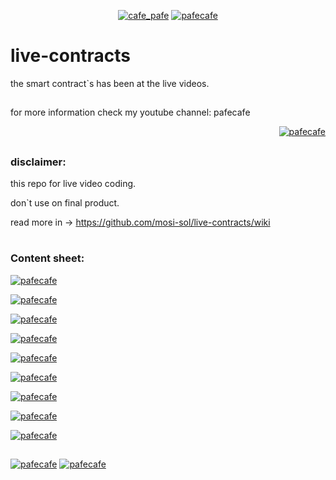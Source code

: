 <p align="center"> 
  <a href="https://twitter.com/cafe_pafe" target="blank"><img src="https://img.shields.io/twitter/follow/cafe_pafe?logo=twitter&style=plastic&labelColor=334455" alt="cafe_pafe" /></a> 
<a href="https://youtube.com/pafecafe" target="blank"><img src="https://img.shields.io/badge/youtube-watch-red/follow/cafe_pafe?logo=youtube&style=plastic&logoColor=red&labelColor=334455" alt="pafecafe" /></a> 
</p>

# live-contracts
the smart contract`s has been at the live videos.
##
for more information check my youtube channel: pafecafe
<p align="right"> 
<a href="https://mosi-sol.github.io/live-contracts/" target="blank">
    <img src="https://img.shields.io/badge/HOME-PAGE-black?style=flat-square&logo=solidity&logoColor=black" alt="pafecafe" /></a> 
</p>

##

### disclaimer:

this repo for live video coding.

don`t use on final product.

read more in -> https://github.com/mosi-sol/live-contracts/wiki

#
### Content sheet:

<p align="left"> 
<a href="https://github.com/mosi-sol/live-contracts" target="blank">
  <img src="https://img.shields.io/badge/episide%2001-SecureSendToken.sol-black?style=flat-square&logo=solidity&logoColor=black" alt="pafecafe" /></a> 
</p>
<p align="left"> 
<a href="https://github.com/mosi-sol/live-contracts" target="blank">
  <img src="https://img.shields.io/badge/episide%2002-DeposiWithdraw.sol-black?style=flat-square&logo=solidity&logoColor=black" alt="pafecafe" /></a> 
</p>
<p align="left"> 
<a href="https://github.com/mosi-sol/live-contracts" target="blank">
  <img src="https://img.shields.io/badge/episide%2003-FactoryPattern.sol-black?style=flat-square&logo=solidity&logoColor=black" alt="pafecafe" /></a> 
</p>
<p align="left"> 
<a href="https://github.com/mosi-sol/live-contracts" target="blank">
  <img src="https://img.shields.io/badge/episide%2004-MicroBank.sol-black?style=flat-square&logo=solidity&logoColor=black" alt="pafecafe" /></a> 
</p>
<p align="left"> 
<a href="https://github.com/mosi-sol/live-contracts" target="blank">
  <img src="https://img.shields.io/badge/episide%2005-SimpleLottery.sol-black?style=flat-square&logo=solidity&logoColor=black" alt="pafecafe" /></a> 
</p>
<p align="left"> 
<a href="https://github.com/mosi-sol/live-contracts" target="blank">
  <img src="https://img.shields.io/badge/episide%2006-StakeNftForReward.sol-black?style=flat-square&logo=solidity&logoColor=black" alt="pafecafe" /></a> 
</p>
<p align="left"> 
<a href="https://github.com/mosi-sol/live-contracts" target="blank">
  <img src="https://img.shields.io/badge/episide%2007-ErrorHandling.sol-black?style=flat-square&logo=solidity&logoColor=black" alt="pafecafe" /></a> 
</p>
<p align="left"> 
<a href="https://github.com/mosi-sol/live-contracts" target="blank">
  <img src="https://img.shields.io/badge/episide%2008-LotteryPart2.sol-black?style=flat-square&logo=solidity&logoColor=black" alt="pafecafe" /></a> 
</p>
<p align="left"> 
<a href="https://github.com/mosi-sol/live-contracts" target="blank">
  <img src="https://img.shields.io/badge/episide%2009-TodoListPart1.sol-black?style=flat-square&logo=solidity&logoColor=black" alt="pafecafe" /></a> 
</p>

##
<div>
<span align="left"> 
<a href="https://img.shields.io/github/license/mosi-sol/live-contracts" target="blank">
  <img src="https://img.shields.io/github/license/mosi-sol/live-contracts" alt="pafecafe" /></a> 
</span>
<span align="center"> 
<a href="https://img.shields.io/twitter/url?url=https%3A%2F%2Fgithub.com%2Fmosi-sol%2Flive-contracts" target="blank"><img src="https://img.shields.io/twitter/url?url=https%3A%2F%2Fgithub.com%2Fmosi-sol%2Flive-contracts" alt="pafecafe" /></a> 
</span>
</div>


